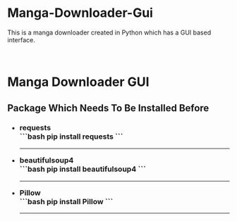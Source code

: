 # Manga-Downloader-Gui
This is a manga downloader created in Python which has a GUI based interface.


<br>
<h1>
  Manga Downloader GUI
</h1>

<h2>
  Package Which Needs To Be Installed Before
</h2>

<h3><ul>
  <li>requests</li>
  ```bash
    pip install requests
  ```
<hr>
  <li>beautifulsoup4</li>
  ```bash
    pip install beautifulsoup4
  ```
  <hr>
  <li>Pillow</li>
  ```bash
    pip install Pillow
```
  <hr>
</ul></h3>
